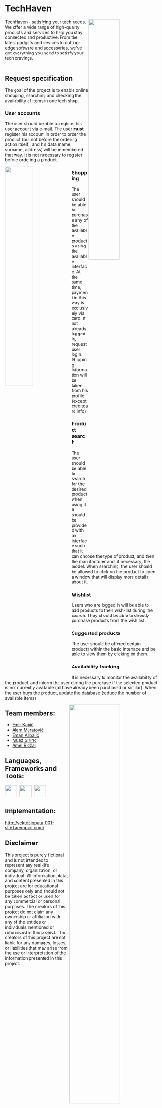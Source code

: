 # TechHaven

 <img src="https://user-images.githubusercontent.com/110246580/227355505-876ff6e2-59c6-4218-a767-20da93da9b79.png" width="45%" align="right"/>

TechHaven - satisfying your tech needs. We offer a wide range of high-quality products and services to help you stay connected and productive. From the latest gadgets and devices to cutting-edge software and accessories, we've got everything you need to satisfy your tech cravings.
<br/>
<br/>
## Request specification
The goal of the project is to enable online shopping, searching and checking the availability of items in one tech shop.

### User accounts
The user should be able to register his user account via e-mail. The user **must** register his account in order to order the product (but not before the ordering action itself), and his data (name, surname, address) will be remembered that way. It is not necessary to register before ordering a product.

<img src="https://user-images.githubusercontent.com/110246580/227356236-4ee1cfe6-09c8-46ed-a202-4dd067bc4e8e.png" width="43%" align="left"/>


### Shopping
The user should be able to purchase any of the available products using the available interface. At the same time, payment in this way is exclusively via card. If not already logged in, request user login.
Shipping information will be taken from his profile (except creditcard info)

### Product search
The user should be able to search for the desired product when using it. It should be provided with an interface such that it can choose the type of product, and then the manufacturer and, if necessary, the model. When searching, the user should be allowed to click on the product to open a window that will display more details about it.

### Wishlist
Users who are logged in will be able to add products to their wish-list during the search. They should be able to directly purchase products from the wish list.

### Suggested products
The user should be offered certain products within the basic interface and be able to view them by clicking on them.


### Availability tracking
It is necessary to monitor the availability of the product, and inform the user during the purchase if the selected product is not currently available (all have already been purchased or similar).
When the user buys the product, update the database (reduce the number of available items)

<img src="https://user-images.githubusercontent.com/110246580/227356357-ddb22f41-79c4-4180-af08-9ed9c7983fff.png" width="58%" align="right"/>

## Team members:
  * [Emir Kapić](https://github.com/EmirKapic)
  * [Alem Muratović](https://github.com/amuratovic2)
  * [Eman Alibalić](https://github.com/emanmane)
  * [Muaz Sikirić](https://github.com/msikiric1)
  * [Amel Ridžal](https://github.com/AM37AM37)

## Languages, Frameworks and Tools:
<img src = 'https://user-images.githubusercontent.com/110246580/227356634-c34c6506-6292-4577-b1d0-0df4935cffa9.svg' height='40'/>&nbsp;
<img src = 'https://user-images.githubusercontent.com/110246580/227356676-ca9c805a-25cb-4f66-abea-dec76f7b7c71.svg' height='40'/>&nbsp;
<img src = "https://user-images.githubusercontent.com/110246580/227356926-4bea4bce-765a-441a-836a-95aff68c91ac.svg" height="40"/>

## Implementation:
http://vektoplopata-001-site1.atempurl.com/


## Disclaimer
This project is purely fictional and is not intended to represent any real-life company, organization, or individual. All information, data, and content presented in this project are for educational purposes only and should not be taken as fact or used for any commercial or personal purposes. The creators of this project do not claim any ownership or affiliation with any of the entities or individuals mentioned or referenced in this project. The creators of this project are not liable for any damages, losses, or liabilities that may arise from the use or interpretation of the information presented in this project.
